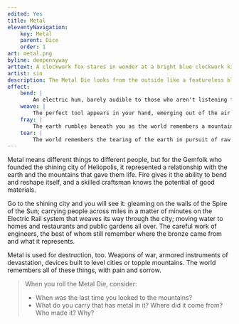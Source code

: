 ```yaml
---
edited: Yes
title: Metal
eleventyNavigation:
    key: Metal
    parent: Dice
    order: 1
art: metal.png
byline: deepennyway
arttext: A clockwork fox stares in wonder at a bright blue clockwork kingfisher.
artist: sin
description: The Metal Die looks from the outside like a featureless block of bronze, and nothing moves inside it. When rolled, after a moment or two, the topmost face opens up and a mechanism raises a tiny platform displaying the rolled result. Is it balanced? Only the engineer who designed it could say with any certainty.
effect:
    bend: |
        An electric hum, barely audible to those who aren't listening for it, fills the air. You can taste it on your tongue, you can feel it in the back of your throat, filling you with anticipation. But nothing happens.
    weave: |
        The perfect tool appears in your hand, emerging out of the air from woven strands of bronze. It's like nothing you've ever seen. When you're done with it, the tool unravels and disappears again.
    fray: |
        The earth rumbles beneath you as the world remembers a mountain that once stood here, that longs to rise again. Jagged pieces of iron might burst up from the ground as well, desperate for the sky.
    tear: |
        The world remembers the tearing of the earth in pursuit of raw materials, the painful gashes that bled silver and iron until there was nothing left. The ground opens up like an empty scream, threatening to swallow everything to fill a void that cannot hope to be satisfied.
---
```


Metal means different things to different people, but for the Gemfolk who founded the shining city of Heliopolis, it represented a relationship with the earth and the mountains that gave them life. Fire gives it the ability to bend and reshape itself, and a skilled craftsman knows the potential of good materials.

Go to the shining city and you will see it: gleaming on the walls of the Spire of the Sun; carrying people across miles in a matter of minutes on the Electric Rail system that weaves its way through the city; moving water to homes and restaurants and public gardens all over. The careful work of engineers, the best of whom still remember where the bronze came from and what it represents.

Metal is used for destruction, too. Weapons of war, armored instruments of devastation, devices built to level cities or topple mountains. The world remembers all of these things, with pain and sorrow. 

> When you roll the Metal Die, consider:
> - When was the last time you looked to the mountains?
> - What do you carry that has metal in it? Where did it come from? Who made it? Why?
